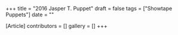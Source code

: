 +++
title = "2016 Jasper T. Puppet"
draft = false
tags = ["Showtape Puppets"]
date = ""

[Article]
contributors = []
gallery = []
+++